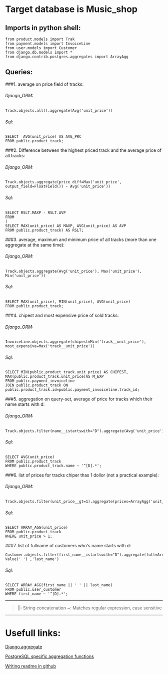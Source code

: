 
# Target database is Music_shop
## Imports in python shell:
```
from product.models import Trak
from payment.models import InvoiceLine
from user.models import Customer
from django.db.models import *
from django.contrib.postgres.aggregates import ArrayAgg
```

## Queries:
###1. average on price field of tracks:
###### Django_ORM:
```Track.objects.all().aggregate(Avg('unit_price'))```
###### Sql:
```
SELECT  AVG(unit_price) AS AVG_PRC
FROM public.product_track;
```

###2. Difference between the highest priced track and the average price of all tracks:
###### Django_ORM:
```
Track.objects.aggregate(price_diff=Max('unit_price', output_field=FloatField()) - Avg('unit_price'))
```
###### Sql:
```
SELECT RSLT.MAXP - RSLT.AVP
FROM
(
SELECT MAX(unit_price) AS MAXP, AVG(unit_price) AS AVP
FROM public.product_track) AS RSLT;
```

###3. average, maximum and minimum price of all tracks (more than one aggregate at the same time):
###### Django_ORM:
```
Track.objects.aggregate(Avg('unit_price'), Max('unit_price'), Min('unit_price'))
```
###### Sql:
```
SELECT MAX(unit_price), MIN(unit_price), AVG(unit_price)
FROM public.product_track;
```
 
###4. chipest and most expensive price of sold tracks:
###### Django_ORM:
```
InvoiceLine.objects.aggregate(chipest=Min('track__unit_price'), most_expensive=Max('track__unit_price'))
```
###### Sql:
```
SELECT MIN(public.product_track.unit_price) AS CHIPEST, MAX(public.product_track.unit_price)AS M_EXP
FROM public.payment_invoiceline
JOIN public.product_track ON public.product_track.id=public.payment_invoiceline.track_id;
```
  
###5. aggregation on query-set, average of price for tracks which their name starts with d:
###### Django_ORM:
```
Track.objects.filter(name__istartswith="D").aggregate(Avg('unit_price'))
```
###### Sql:
```
SELECT AVG(unit_price)
FROM public.product_track
WHERE public.product_track.name ~ '^[D].*';
```
   
###6. list of prices for tracks chiper thas 1 dollor (not a practical example):
###### Django_ORM:
```
Track.objects.filter(unit_price__gt=1).aggregate(prices=ArrayAgg('unit_price'))
```
###### Sql:
```
SELECT ARRAY_AGG(unit_price)
FROM public.product_track
WHERE unit_price > 1;
```

###7. list of fullname of customers who's name starts with d:
```
Customer.objects.filter(first_name__istartswith="D").aggregate(full=ArrayAgg(Concat('first_name', Value(' ') ,'last_name')
```
###### Sql:
```
SELECT ARRAY_AGG(first_name || ' ' || last_name)
FROM public.user_customer
WHERE first_name ~ '^[D].*';
```
_______________________________________________________

> ||: String concatenation
> ~: Matches regular expression, case sensitive

_______________________________________________________
# Usefull links:
[Django aggregate](https://docs.djangoproject.com/en/3.2/topics/db/aggregation/)

[PostgreSQL specific aggregation functions](https://docs.djangoproject.com/en/3.2/ref/contrib/postgres/aggregates/)

[Writing readme in github](https://docs.github.com/en/github/writing-on-github/getting-started-with-writing-and-formatting-on-github/basic-writing-and-formatting-syntax)

